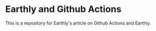 
# Earthly and Github Actions

This is a repository for Earthly's article on Github Actions and Earthly.


